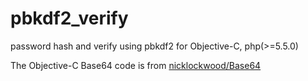 pbkdf2_verify
=============

password hash and verify using pbkdf2 for Objective-C, php(>=5.5.0)

The Objective-C Base64 code is from [nicklockwood/Base64](https://github.com/nicklockwood/Base64)
